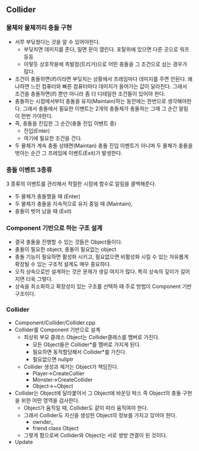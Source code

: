 ## Collider
  
### 물체와 물체끼리 충돌 구현
- 서루 부딪쳤다는 것을 알 수 있어야한다.
  - 부딪치면 데미지를 준다, 밀면 문이 열린다. 포탈위에 있으면 다른 곳으로 워프 등등
  - 이렇듯 상호작용에 촉발점(트리거)으로 어떤 충돌을 그 조건으로 삼는 경우가 많다.
- 조건이 충돌하면(if)이라면 부딪치는 상황에서 프레임마다 데미지를 주면 안된다. 왜냐하면 느린 컴퓨터와 빠른 컴퓨터마다 데미지가 들어가는 값이 달라진다. 그래서 조건을 충돌하면(if) 뿐만 아니라 좀 더 디테일한 조건들이 있어야 한다.
- 충돌하는 시점에서부터 충돌을 유지(Maintain)하는 동안에는 한번으로 생각해야한다. 그래서 충돌에서 필요한 이벤트는 2개의 충돌체가 충돌하는 그때 그 순간 알림이 한번 가야한다.
- 즉, 충돌을 진입한 그 순간(충돌 진입 이벤트 중)
  - 진입(Enter)
  - 여기에 필요한 조건을 건다.
- 두 물체가 계속 충돌 상태면(Maintan) 충돌 진입 이벤트가 아니며 두 물체가 충돌을 벗아는 순간 그 프레임에 이벤트(Exit)가 발생한다.

### 충돌 이벤트 3종류
3 종류의 이벤트를 관리해서 적절한 시점에 함수로 알림을 콜백해준다.
- 두 물체가 충돌했을 때 (Enter)
- 두 물체가 충돌을 지속적으로 유지 중일 때 (Maintain),
- 충돌이 벗어 났을 때 (Exit)

### Component 기반으로 하는 구조 설계
- 결국 충돌을 진행할 수 있는 것들은 Object들이다.
- 충돌이 필요한 object, 충돌이 필요없는 object
- 충돌 기능이 필요하면 활성화 시키고, 필요없으면 비활성화 시킬 수 있는 자유롭게 확장될 수 있는 구조적 설계도 매우 중요하다.
- 오직 상속으로만 설계하는 것은 문제가 생길 여지가 많다. 특히 상속의 깊이가 길어지면 더욱 그렇다.
- 상속을 최소화하고 확장성이 있는 구조를 선택하 때 주로 방법이 Component 기반 구조이다.

### Collider
- Component/Collider/Collider.cpp
- Collider를 Component 기반으로 설계
  - 최상위 부모 클래스 Object는 Collider클래스를 멤버로 가진다.
    - 모든 Object들은 Collider*를 멤버로 가지게 된다.
    - 필요하면 동적할당해서 Collider*를 가진다.
    - 필요없으면 nullptr
  - Collider 생성과 제거는 Object가 책임진다.
    - Player->CreateCollier
    - Monster->CreateCollider
    - Object->~Object
- Collider는 Object에 달라붙어서 그 Object에 바운딩 박스 즉 Object의 충돌 구현을 위한 어떤 영역을 검사한다.
  - Object가 움직일 때, Collider도 같이 따라 움직여야 한다.
  - 그래서 Collider도 자신을 생성한 Object의 정보를 가지고 있어야 한다.
    - ownder_
    - friend class Object
  - 그렇게 함으로써 Collider와 Object는 서로 쌍방 연결이 된 것이다.
- Update




































